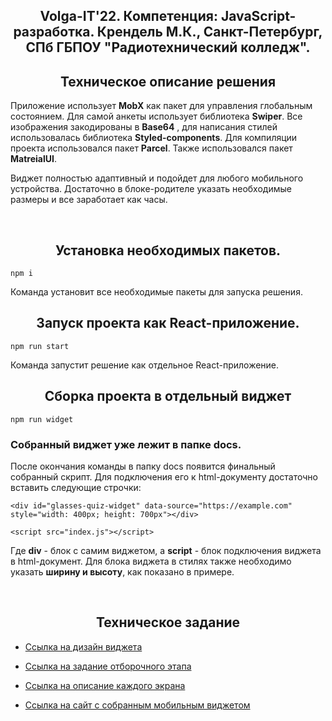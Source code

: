 <center><h2>Volga-IT'22. Компетенция: JavaScript-разработка. Крендель М.К., Санкт-Петербург, СПб ГБПОУ "Радиотехнический колледж".</h2>
</center>

<center><h2>Техническое описание решения</h2></center>

Приложение использует **MobX** как пакет для управления глобальным состоянием. Для самой анкеты использует библиотека **Swiper**. Все изображения закодированы в **Base64** , для написания стилей использовалась библиотека **Styled-components**. Для компиляции проекта использовался пакет **Parcel**. Также использовался пакет **MatreialUI**.

Виджет полностью адаптивный и подойдет для любого мобильного устройства. Достаточно в блоке-родителе указать необходимые размеры и все заработает как часы.

<br/>

<center><h2>Установка необходимых пакетов.</h2></center>

```
npm i
```

Команда установит все необходимые пакеты для запуска решения.

<center><h2>Запуск проекта как React-приложение.</h2></center>

```
npm run start
```

Команда запустит решение как отдельное React-приложение.
<br/>

<center><h2>Сборка проекта в отдельный виджет</h2></center>

```
npm run widget
```
<h3>Собранный виджет уже лежит в папке docs. </h3>

После окончания команды в папку docs появится финальный собранный скрипт. Для подключения
его к html-документу достаточно вставить следующие строчки:

```
<div id="glasses-quiz-widget" data-source="https://example.com" style="width: 400px; height: 700px"></div>

<script src="index.js"></script>
```

Где **div** - блок с самим виджетом, а **script** - блок подключения виджета в html-документ. Для блока виджета в стилях также необходимо указать **ширину и высоту**, как показано в примере.

<br/>

<center><h2>Техническое задание</h2></center>

- [Ссылка на дизайн виджета](https://www.figma.com/file/JIwPP0eiClQtCm2zsOPzRq/VolgaIT-2022)

- [Ссылка на задание отборочного этапа](https://volga-it.org/wp-content/plugins/wp-olymp/files/57ce42844e6c5878f3b325e92ac86188.pdf)

- [Ссылка на описание каждого экрана](https://github.com/optimaxdev/volga-it-2022)

- [Ccылка на сайт с собранным мобильным виджетом](https://volga-it-22.vercel.app/)
